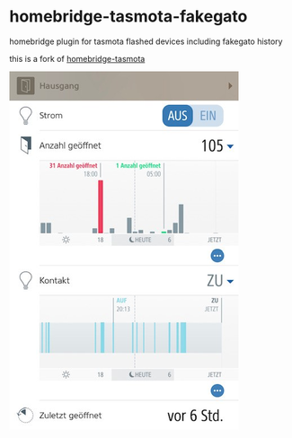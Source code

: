 # homebridge-tasmota-fakegato
homebridge plugin for tasmota flashed devices including fakegato history

this is a fork of [homebridge-tasmota](https://github.com/AlexanderBabel/homebridge-sonoff)




![Eve Sample](/images/fakegato.jpg)



